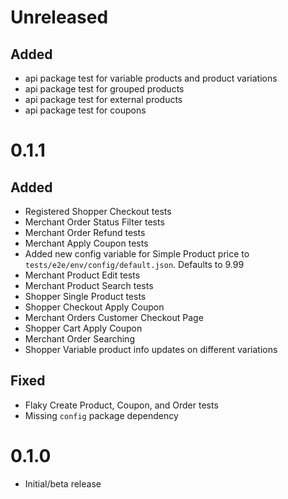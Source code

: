 # Unreleased

## Added

- api package test for variable products and product variations
- api package test for grouped products
- api package test for external products
- api package test for coupons

# 0.1.1

## Added

- Registered Shopper Checkout tests
- Merchant Order Status Filter tests
- Merchant Order Refund tests
- Merchant Apply Coupon tests
- Added new config variable for Simple Product price to `tests/e2e/env/config/default.json`. Defaults to 9.99
- Merchant Product Edit tests
- Merchant Product Search tests
- Shopper Single Product tests
- Shopper Checkout Apply Coupon
- Merchant Orders Customer Checkout Page
- Shopper Cart Apply Coupon
- Merchant Order Searching
- Shopper Variable product info updates on different variations

## Fixed

- Flaky Create Product, Coupon, and Order tests
- Missing `config` package dependency

# 0.1.0

- Initial/beta release
